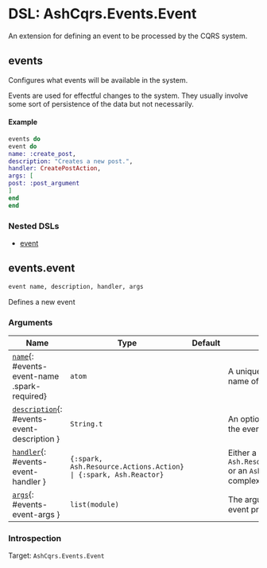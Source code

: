 <!--
This file was generated by Spark. Do not edit it by hand.
-->
# DSL: AshCqrs.Events.Event

An extension for defining an event to be processed by the CQRS system.



## events
Configures what events will be available in the system.

Events are used for effectful changes to the system.
They usually involve some sort of persistence of the data but not necessarily.

#### Example

```elixir
events do
event do
name: :create_post,
description: "Creates a new post.",
handler: CreatePostAction,
args: [
post: :post_argument
]
end
end
```


### Nested DSLs
 * [event](#events-event)





## events.event
```elixir
event name, description, handler, args
```


Defines a new event






### Arguments

| Name | Type | Default | Docs |
|------|------|---------|------|
| [`name`](#events-event-name){: #events-event-name .spark-required} | `atom` |  | A unique atom identifying the name of the event. |
| [`description`](#events-event-description){: #events-event-description } | `String.t` |  | An optional description for the event. |
| [`handler`](#events-event-handler){: #events-event-handler } | `{:spark, Ash.Resource.Actions.Action} \| {:spark, Ash.Reactor}` |  | Either a simple `Ash.Resource.Actions.Action` or an `Ash.Reactor` for more complex logic handling. |
| [`args`](#events-event-args){: #events-event-args } | `list(module)` |  | The arguments required for event processing. |






### Introspection

Target: `AshCqrs.Events.Event`





<style type="text/css">.spark-required::after { content: "*"; color: red !important; }</style>
